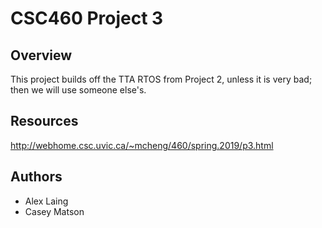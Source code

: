 # CSC460 Project 3

## Overview
This project builds off the TTA RTOS from Project 2, unless it is very bad; then we will use someone else's.

## Resources
http://webhome.csc.uvic.ca/~mcheng/460/spring.2019/p3.html

## Authors
- Alex Laing
- Casey Matson

